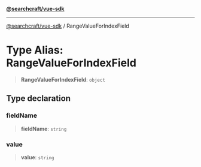 [**@searchcraft/vue-sdk**](/reference/sdk/js-vue/README.md)

***

[@searchcraft/vue-sdk](/reference/sdk/js-vue/globals.md) / RangeValueForIndexField

# Type Alias: RangeValueForIndexField

> **RangeValueForIndexField**: `object`

## Type declaration

### fieldName

> **fieldName**: `string`

### value

> **value**: `string`
